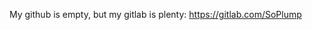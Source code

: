 My github is empty, but my gitlab is plenty: https://gitlab.com/SoPlump

<!---
- 👋 Hi, I’m @SoPlump
- 👀 I’m interested in ...
- 🌱 I’m currently learning ...
- 💞️ I’m looking to collaborate on ...
- 📫 How to reach me ...


SoPlump/SoPlump is a ✨ special ✨ repository because its `README.md` (this file) appears on your GitHub profile.
You can click the Preview link to take a look at your changes.
--->
